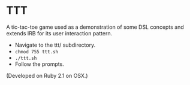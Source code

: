 # TTT

A tic-tac-toe game used as a demonstration of some DSL concepts and extends IRB for its user interaction pattern.

 * Navigate to the ttt/ subdirectory.
 * `chmod 755 ttt.sh`
 * `./ttt.sh`
 * Follow the prompts.

(Developed on Ruby 2.1 on OSX.)
